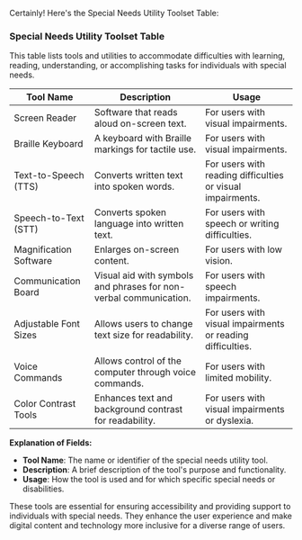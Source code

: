 Certainly! Here's the Special Needs Utility Toolset Table:

### Special Needs Utility Toolset Table

This table lists tools and utilities to accommodate difficulties with learning, reading, understanding, or accomplishing tasks for individuals with special needs.

| Tool Name           | Description                                 | Usage          |
|---------------------|---------------------------------------------|----------------|
| Screen Reader       | Software that reads aloud on-screen text.   | For users with visual impairments. |
| Braille Keyboard    | A keyboard with Braille markings for tactile use. | For users with visual impairments. |
| Text-to-Speech (TTS) | Converts written text into spoken words.  | For users with reading difficulties or visual impairments. |
| Speech-to-Text (STT) | Converts spoken language into written text. | For users with speech or writing difficulties. |
| Magnification Software | Enlarges on-screen content.               | For users with low vision. |
| Communication Board | Visual aid with symbols and phrases for non-verbal communication. | For users with speech impairments. |
| Adjustable Font Sizes | Allows users to change text size for readability. | For users with visual impairments or reading difficulties. |
| Voice Commands      | Allows control of the computer through voice commands. | For users with limited mobility. |
| Color Contrast Tools | Enhances text and background contrast for readability. | For users with visual impairments or dyslexia. |

**Explanation of Fields:**

- **Tool Name**: The name or identifier of the special needs utility tool.
- **Description**: A brief description of the tool's purpose and functionality.
- **Usage**: How the tool is used and for which specific special needs or disabilities.

These tools are essential for ensuring accessibility and providing support to individuals with special needs. They enhance the user experience and make digital content and technology more inclusive for a diverse range of users.